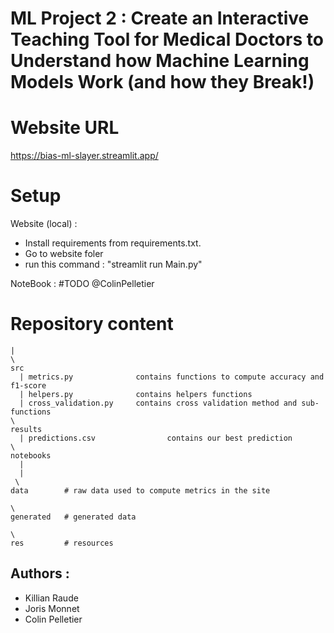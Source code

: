 # ML Project 2 : Create an Interactive Teaching Tool for Medical Doctors to Understand how Machine Learning Models Work (and how they Break!)

# Website URL

https://bias-ml-slayer.streamlit.app/

# Setup

Website (local) : 
- Install requirements from requirements.txt.
- Go to website foler
- run this command : "streamlit run Main.py"

NoteBook : 
#TODO @ColinPelletier

# Repository content

```
|
\
src
  | metrics.py              contains functions to compute accuracy and f1-score
  | helpers.py              contains helpers functions
  | cross_validation.py     contains cross validation method and sub-functions
\
results
  | predictions.csv                contains our best prediction
\
notebooks
  | 
  | 
 \
data        # raw data used to compute metrics in the site

\
generated   # generated data

\
res         # resources 
```
## Authors :

- Killian Raude
- Joris Monnet
- Colin Pelletier

